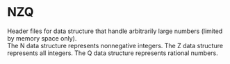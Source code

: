 # NZQ
Header files for data structure that handle arbitrarily large numbers (limited by memory space only).  
The N data structure represents nonnegative integers. 
The Z data structure represents all integers. 
The Q data structure represents rational numbers. 
